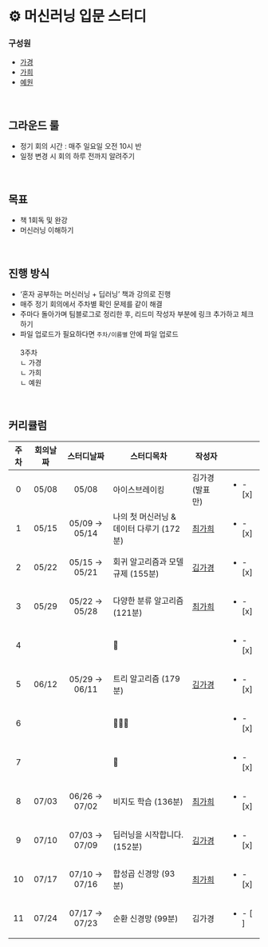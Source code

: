 # ⚙ 머신러닝 입문 스터디
### 구성원

- [가경](https://github.com/GaGa-Kim)
- [가희](https://github.com/cutehumanS2) 
- [예원](https://github.com/dolylupec)
</br>

## 그라운드 룰

- 정기 회의 시간 : 매주 일요일 오전 10시 반
- 일정 변경 시 회의 하루 전까지 알려주기
</br>

## 목표

- 책  1회독 및 완강
- 머신러닝 이해하기
</br>

## 진행 방식

- ‘혼자 공부하는 머신러닝 + 딥러닝’ 책과 강의로 진행
- 매주 정기 회의에서 주차별 확인 문제를 같이 해결
- 주마다 돌아가며 팀블로그로 정리한 후, 리드미 작성자 부분에 링크 추가하고 체크하기
- 파일 업로드가 필요하다면 `주차/이름별` 안에 파일 업로드</br></br>
3주차<br>
ㄴ 가경<br>
ㄴ 가희<br>
ㄴ 예원<br>

</br>

## 커리큘럼

|주차|회의날짜|스터디날짜|스터디목차|작성자||
|:-------:|:----:|:----:|----|----|----|
|0|05/08|05/08|아이스브레이킹|김가경 (발표만)|<ul><li>- [x] </li></ul>|
|1|05/15|05/09 → 05/14|나의 첫 머신러닝 & 데이터 다루기 (172분)|[최가희](https://dsc-sookmyung.tistory.com/320)|<ul><li>- [x] </li></ul>|
|2|05/22|05/15 → 05/21|회귀 알고리즘과 모델 규제 (155분)|[김가경](https://dsc-sookmyung.tistory.com/321)|<ul><li>- [x] </li></ul>|
|3|05/29|05/22 → 05/28|다양한 분류 알고리즘 (121분)|[최가희](https://dsc-sookmyung.tistory.com/324)|<ul><li>- [x] </li></ul>|
|4|||🤸||<ul><li>- [x] </li></ul>|
|5|06/12|05/29 → 06/11|트리 알고리즘 (179분)|[김가경](https://dsc-sookmyung.tistory.com/330?category=1044418)|<ul><li>- [x] </li></ul>|
|6|||🤸🏻‍♀️||<ul><li>- [x] </li></ul>|
|7|||🤸||<ul><li>- [x] </li></ul>|
|8|07/03|06/26 → 07/02|	비지도 학습 (136분)|[최가희](https://dsc-sookmyung.tistory.com/344)|<ul><li>- [x] </li></ul>|
|9|07/10|07/03 → 07/09|딥러닝을 시작합니다. (152분)|[김가경](https://dsc-sookmyung.tistory.com/346)|<ul><li>- [x] </li></ul>|
|10|07/17|07/10 → 07/16|	합성곱 신경망 (93분)|[최가희](https://dsc-sookmyung.tistory.com/350)|<ul><li>- [x] </li></ul>|
|11|07/24|07/17 → 07/23|	순환 신경망 (99분)|	김가경|<ul><li>- [ ] </li></ul>|
